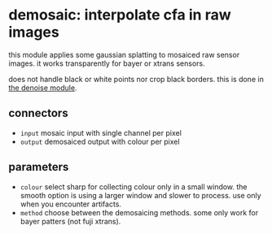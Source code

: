 # demosaic: interpolate cfa in raw images

this module applies some gaussian splatting to mosaiced raw
sensor images. it works transparently for bayer or xtrans sensors.

does not handle black or white points nor crop black borders.
this is done in [the denoise module](../denoise/readme.md).

## connectors

* `input` mosaic input with single channel per pixel
* `output` demosaiced output with colour per pixel

## parameters

* `colour` select sharp for collecting colour only in a small window.
   the smooth option is using a larger window and slower to process. use
   only when you encounter artifacts.
* `method` choose between the demosaicing methods. some only work for bayer
   patters (not fuji xtrans).
